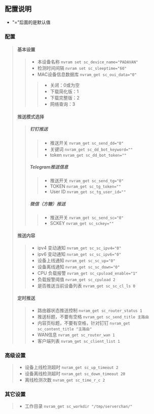 ## 配置说明
* "="后面的是默认值
### 配置
>#### 基本设置
>>* 本设备名称 ```nvram set sc_device_name="PADAVAN"```
>>* 检测时间间隔 ```nvram set sc_sleeptime="60"```
>>* MAC设备信息数据库 ```nvram_get sc_oui_data="0"```
>>> * 关闭：0或为空
>>> * 下载简化版：1
>>> * 下载完整版：2
>>> * 网络查询：3
>#### 推送模式选择
>>##### 钉钉推送
>>>* 推送开关 ```nvram_get sc_send_dd="0"```
>>>* 关键词 ```nvram_get sc_dd_bot_keyword=""```
>>>* token ```nvram_get sc_dd_bot_token=""```
>>##### Telegram推送信息
>>>* 推送开关 ```nvram_get sc_send_tg="0"```
>>>* TOKEN ```nvram_get sc_tg_token=""```
>>>* User ID ```nvram_get sc_tg_user_id=""```
>>#####  微信（方糖）推送
>>>* 推送开关 ```nvram_get sc_send_sc="0"```
>>>*	SCKEY ```nvram_get sc_sckey=""```
>#### 推送内容
>>* ipv4 变动通知 ```nvram_get sc_sc_ipv4="0"```
>>* ipv6 变动通知 ```nvram_get sc_sc_ipv6="0"```
>>* 设备上线通知 ```nvram_get sc_sc_up="0"```
>>* 设备离线通知 ```nvram_get sc_sc_down="0"```
>>* CPU 负载报警 ```nvram_get sc_cpuload_enable="1"```
>>* 负载报警阈值 ```nvram_get sc_cpuload 2```
>>* 是否推送当前设备列表 ```nvram_get sc_sc_cl_ls 0```
>#### 定时推送
>>* 路由器状态推送控制 ```nvram_get sc_router_status 1```
>>* 推送标题，不要有空格 ```nvram_get sc_send_title 主路由```
>>* 内容页标题，不要有空格，针对钉钉 ```nvram_get sc_content_title "主路由"```
>>* WAN信息 ```nvram_get sc_router_wan 1```
>>* 客户端列表 ```nvram_get sc_client_list 1```
### 高级设置
>* 设备上线检测超时 ```nvram_get sc_up_timeout 2```
>* 设备离线检测超时 ```nvram_get sc_down_timeout 20```
>* 离线检测次数 ```nvram_get sc_time_r_c 2```
### 其它设置
>* 工作目录 ```nvram_get sc_workdir "/tmp/serverchan/"```
